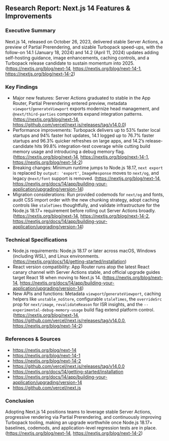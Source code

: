 ## Research Report: Next.js 14 Features & Improvements

### Executive Summary
Next.js 14, released on October 26, 2023, delivered stable Server Actions, a preview of Partial Prerendering, and sizable Turbopack speed-ups, with the follow-on 14.1 (January 18, 2024) and 14.2 (April 11, 2024) updates adding self-hosting guidance, image enhancements, caching controls, and a Turbopack release candidate to sustain momentum into 2025. (https://nextjs.org/blog/next-14, https://nextjs.org/blog/next-14-1, https://nextjs.org/blog/next-14-2)

### Key Findings
- Major new features: Server Actions graduated to stable in the App Router, Partial Prerendering entered preview, metadata `viewport`/`generateViewport` exports modernize head management, and `@next/third-parties` components expand integration patterns. (https://nextjs.org/blog/next-14, https://github.com/vercel/next.js/releases/tag/v14.0.0)
- Performance improvements: Turbopack delivers up to 53% faster local startups and 94% faster hot updates, 14.1 logged up to 76.7% faster startups and 96.3% quicker refreshes on large apps, and 14.2’s release-candidate hits 99.8% integration-test coverage while cutting build memory usage and introducing a debug memory flag. (https://nextjs.org/blog/next-14, https://nextjs.org/blog/next-14-1, https://nextjs.org/blog/next-14-2)
- Breaking changes: Minimum runtime jumps to Node.js 18.17, `next export` is replaced by `output: 'export'`, `ImageResponse` moves to `next/og`, and legacy `@next/font` support is removed. (https://nextjs.org/blog/next-14, https://nextjs.org/docs/14/app/building-your-application/upgrading/version-14)
- Migration considerations: Run provided codemods for `next/og` and fonts, audit CSS import order with the new chunking strategy, adopt caching controls like `staleTimes` thoughtfully, and validate infrastructure for the Node.js 18.17+ requirement before rolling out Server Actions broadly. (https://nextjs.org/blog/next-14, https://nextjs.org/blog/next-14-2, https://nextjs.org/docs/14/app/building-your-application/upgrading/version-14)

### Technical Specifications
- Node.js requirements: Node.js 18.17 or later across macOS, Windows (including WSL), and Linux environments. (https://nextjs.org/docs/14/getting-started/installation)
- React version compatibility: App Router runs atop the latest React canary channel with Server Actions stable, and official upgrade guides target React 18 when moving to Next.js 14. (https://nextjs.org/blog/next-14, https://nextjs.org/docs/14/app/building-your-application/upgrading/version-14)
- New APIs and functions: Metadata `viewport`/`generateViewport`, caching helpers like `unstable_noStore`, configurable `staleTimes`, the `overrideSrc` prop for `next/image`, `revalidateReason` for ISR insights, and the `--experimental-debug-memory-usage` build flag extend platform control. (https://nextjs.org/blog/next-14, https://github.com/vercel/next.js/releases/tag/v14.0.0, https://nextjs.org/blog/next-14-2)

### References & Sources
- https://nextjs.org/blog/next-14
- https://nextjs.org/blog/next-14-1
- https://nextjs.org/blog/next-14-2
- https://github.com/vercel/next.js/releases/tag/v14.0.0
- https://nextjs.org/docs/14/getting-started/installation
- https://nextjs.org/docs/14/app/building-your-application/upgrading/version-14
- https://github.com/vercel/next.js

### Conclusion
Adopting Next.js 14 positions teams to leverage stable Server Actions, progressive rendering via Partial Prerendering, and continuously improving Turbopack tooling, making an upgrade worthwhile once Node.js 18.17+ baselines, codemods, and application-level regression tests are in place. (https://nextjs.org/blog/next-14, https://nextjs.org/blog/next-14-2)
